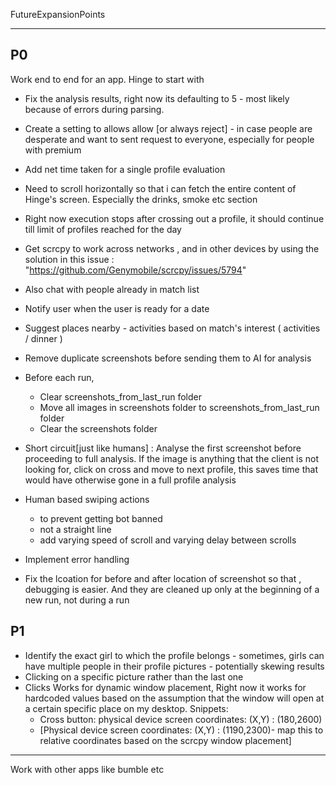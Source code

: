 FutureExpansionPoints

-----

P0
------
Work end to end for an app. Hinge to start with 
- Fix the analysis results, right now its defaulting to 5 - most likely because of errors during parsing.
- Create a setting to allows allow [or always reject] - in case people are desperate and want to sent request to everyone, especially for people with premium
- Add net time taken for a single profile evaluation
- Need to scroll horizontally so that i can fetch the entire content of Hinge's screen. Especially the drinks, smoke etc section
- Right now execution stops after crossing out a profile, it should continue till limit of profiles reached for the day
- Get scrcpy to work across networks , and in other devices by using the solution in this issue : "https://github.com/Genymobile/scrcpy/issues/5794"

- Also chat with people already in match list
- Notify user when the user is ready for a date
- Suggest places nearby - activities based on match's interest ( activities / dinner )
- Remove duplicate screenshots before sending them to AI for analysis
- Before each run, 
    - Clear screenshots_from_last_run folder
    - Move all images in screenshots folder to screenshots_from_last_run folder 
    - Clear the screenshots folder
- Short circuit[just like humans] : Analyse the first screenshot before proceeding to full analysis. If the image is anything that the client is not looking for, click on cross and move to next profile, this saves time that would have otherwise gone in a full profile analysis
- Human based swiping actions 
    - to prevent getting bot banned
    - not a straight line
    - add varying speed of scroll and varying delay between scrolls
- Implement error handling
- Fix the lcoation for before and after location of screenshot so that , debugging is easier. And they are cleaned up only at the beginning of a new run, not during a run

P1
-------
- Identify the exact girl to which the profile belongs - sometimes, girls can have multiple people in their profile pictures - potentially skewing results
- Clicking on a specific picture rather than the last one
- Clicks Works for dynamic window placement, Right now it works for hardcoded values based on the assumption that the window will open at a certain specific place on my desktop. Snippets:
    - Cross button: physical device screen coordinates: (X,Y) : (180,2600)
    - [Physical device screen coordinates: (X,Y) : (1190,2300)- map this to relative coordinates based on the scrcpy window placement]
-------
Work with other apps like bumble etc

